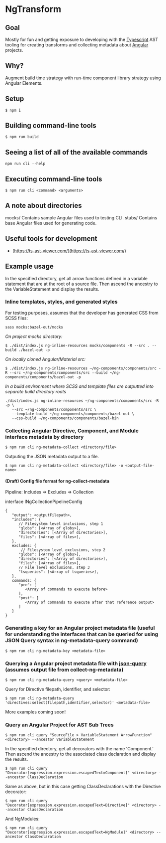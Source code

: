 # NgTransform

## Goal

Mostly for fun and getting exposure to developing with the [Typescript](https://www.typescriptlang.org/) AST tooling for creating transforms and collecting metadata about [Angular](https://angular.io) projects.

## Why?

Augment build time strategy with run-time component library strategy using Angular Elements.

## Setup

```
$ npm i
```

## Building command-line tools

```
$ npm run build
```

## Seeing a list of all of the available commands

```
npm run cli --help
```

## Executing command-line tools

```
$ npm run cli <command> <arguments>
```

## A note about directories

mocks/ Contains sample Angular files used to testing CLI.
stubs/ Contains base Angular files used for generating code.

## Useful tools for development

- [https://ts-ast-viewer.com/](https://ts-ast-viewer.com/)

## Example usage

In the specified directory, get all arrow functions defined in a variable statement that are at the root of a source file. Then ascend the ancestry to the VariableStatement and display the results.

### Inline templates, styles, and generated styles

For testing purposes, assumes that the developer has generated CSS from SCSS files:

```
sass mocks:bazel-out/mocks
```

_On project mocks directory:_

```
$ ./dist/index.js ng-inline-resources mocks/components -R --src . --build ./bazel-out -p
```

_On locally cloned Angular/Material src:_

```
$ ./dist/index.js ng-inline-resources ~/ng-components/components/src -R --src ~/ng-components/components/src --build ~/ng-components/components/bazel-out -p
```

_In a build environment where SCSS and template files are outputted into separate build directory roots_

```
./dist/index.js ng-inline-resources ~/ng-components/components/src -R -p \
   --src ~/ng-components/components/src \
   --template-build ~/ng-components/components/bazel-out \
   --css-build ~/ng-components/components/bazel-bin
```

### Collecting Angular Directive, Component, and Module interface metadata by directory

```
$ npm run cli ng-metadata-collect <directory/file>
```

Outputing the JSON metadata output to a file.

```
$ npm run cli ng-metadata-collect <directory/file> -o <output-file-name>
```

#### (Draft) Config file format for ng-collect-metadata

Pipeline:
Includes => Excludes => Collection

interface INgCollectionPipelineConfig

```
{
   "output": <outputFilepath>,
   "includes": {
      // Filesystem level inclusions, step 1
      "globs": [<Array of globs>],
      "directories": [<Array of directories>],
      "files": [<Array of files>],
   },
   excludes: {
       // Filesystem level exclusions, step 2
      "globs": [<Array of globs>],
      "directories": [<Array of directories>],
      "files": [<Array of files>],
      // File level exclusions, step 3
      "tsqueries": [<Array of tsqueries>],
   },
   commands: {
      "pre": [
         <Array of commands to execute before>
      ],
      "post": [
         <Array of commands to execute after that reference output>
      ]
   }
}
```

### Generating a key for an Angular project metadata file (useful for understanding the interfaces that can be queried for using JSON Query syntax in ng-metadata-query command)

```
$ npm run cli ng-metadata-key <metadata-file>
```

### Querying a Angular project metadata file with [json-query](https://github.com/mmckegg/json-query) (assumes output file from collect-ng-metadata)

```
$ npm run cli ng-metadata-query <query> <metadata-file>
```

Query for Directive filepath, identifier, and selector:

```
$ npm run cli ng-metadata-query 'directives:select(filepath,identifier,selector)' <metadata-file>
```

More examples coming soon!

### Query an Angular Project for AST Sub Trees

```
$ npm run cli query "SourceFile > VariableStatement ArrowFunction" <directory> --ancestor VariableStatement
```

In the specified directory, get all decorators with the name 'Component.' Then ascend the ancestry to the associated class declaration and display the results.

```
$ npm run cli query "Decorator[expression.expression.escapedText=Component]" <directory> --ancestor ClassDeclaration
```

Same as above, but in this case getting ClassDeclarations with the Directive decorator:

```
$ npm run cli query "Decorator[expression.expression.escapedText=Directive]" <directory> --ancestor ClassDeclaration
```

And NgModules:

```
$ npm run cli query "Decorator[expression.expression.escapedText=NgModule]" <directory> --ancestor ClassDeclaration
```
